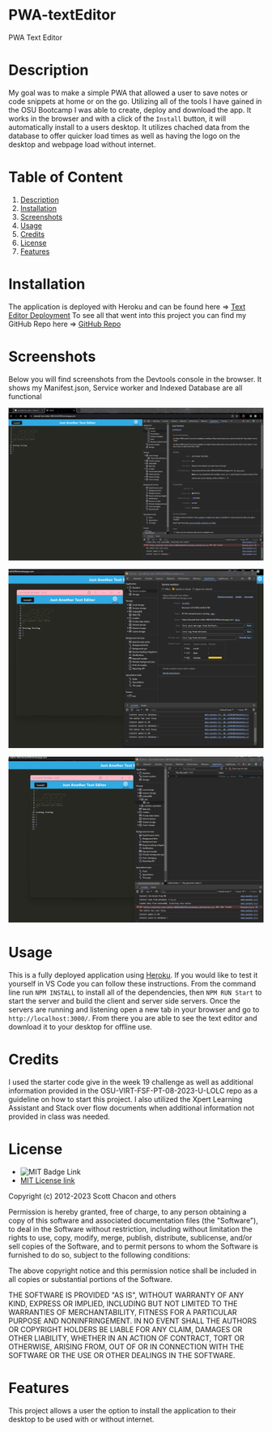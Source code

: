 # PWA-textEditor
PWA Text Editor

# Description

My goal was to make a simple PWA that allowed a user to save notes or code snippets at home or on the go. Utilizing all of the tools I have gained in the OSU Bootcamp I was able to create, deploy and download the app. It works in the browser and with a click of the `Install` button, it will automatically install to a users desktop. It utilizes chached data from the database to offer quicker load times as well as having the logo on the desktop and webpage load without internet.

# Table of Content

1. [Description](#description)
2. [Installation](#installation)
3. [Screenshots](#screenshots)
4. [Usage](#usage)
5. [Credits](#credits)
6. [License](#license)
7. [Features](#features)

# Installation

The application is deployed with Heroku and can be found here => [Text Editor Deployment](https://zburnell-text-editor-80616e562f94.herokuapp.com/)
To see all that went into this project you can find my GitHub Repo here => [GitHub Repo](https://github.com/ZBurnell/PWA-textEditor)

# Screenshots

Below you will find screenshots from the Devtools console in the browser. It shows my Manifest.json, Service worker and Indexed Database are all functional

![Manifest](assets\JATE.Manifest.png)

![Service Worker](assets\JATE.SW.png)

![Indexed Database](assets\JATE.IndexedDB.png)

   
# Usage

This is a fully deployed application using [Heroku](https://www.heroku.com). If you would like to test it yourself in VS Code you can follow these instructions. From the command line run `NPM INSTALL` to install all of the dependencies, then `NPM RUN Start` to start the server and build the client and server side servers. Once the servers are running and listening open a new tab in your browser and go to `http://localhost:3000/`. From there you are able to see the text editor and download it to your desktop for offline use.
   

# Credits
  
I used the starter code give in the week 19 challenge as well as additional information provided in the OSU-VIRT-FSF-PT-08-2023-U-LOLC repo as a guideline on how to start this project. I also utilized the Xpert Learning Assistant and Stack over flow documents when additional information not provided in class was needed. 


# License

* ![MIT Badge Link](https://img.shields.io/badge/License-MIT-yellow.svg)
* [MIT License link](https://github.com/git/git-scm.com/blob/main/MIT-LICENSE.txt)
   
Copyright (c) 2012-2023 Scott Chacon and others

Permission is hereby granted, free of charge, to any person obtaining
a copy of this software and associated documentation files (the
"Software"), to deal in the Software without restriction, including
without limitation the rights to use, copy, modify, merge, publish,
distribute, sublicense, and/or sell copies of the Software, and to
permit persons to whom the Software is furnished to do so, subject to
the following conditions:

The above copyright notice and this permission notice shall be
included in all copies or substantial portions of the Software.

THE SOFTWARE IS PROVIDED "AS IS", WITHOUT WARRANTY OF ANY KIND,
EXPRESS OR IMPLIED, INCLUDING BUT NOT LIMITED TO THE WARRANTIES OF
MERCHANTABILITY, FITNESS FOR A PARTICULAR PURPOSE AND
NONINFRINGEMENT. IN NO EVENT SHALL THE AUTHORS OR COPYRIGHT HOLDERS BE
LIABLE FOR ANY CLAIM, DAMAGES OR OTHER LIABILITY, WHETHER IN AN ACTION
OF CONTRACT, TORT OR OTHERWISE, ARISING FROM, OUT OF OR IN CONNECTION
WITH THE SOFTWARE OR THE USE OR OTHER DEALINGS IN THE SOFTWARE.
    

# Features

This project allows a user the option to install the application to their desktop to be used with or without internet. 